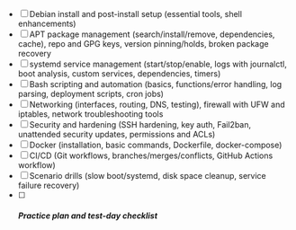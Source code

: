 * [ ] Debian install and post-install setup (essential tools, shell enhancements)
* [ ] APT package management (search/install/remove, dependencies, cache), repo and GPG keys, version pinning/holds, broken package recovery
* [ ] systemd service management (start/stop/enable, logs with journalctl, boot analysis, custom services, dependencies, timers)
* [ ] Bash scripting and automation (basics, functions/error handling, log parsing, deployment scripts, cron jobs)
* [ ] Networking (interfaces, routing, DNS, testing), firewall with UFW and iptables, network troubleshooting tools
* [ ] Security and hardening (SSH hardening, key auth, Fail2ban, unattended security updates, permissions and ACLs)
* [ ] Docker (installation, basic commands, Dockerfile, docker-compose)
* [ ] CI/CD (Git workflows, branches/merges/conflicts, GitHub Actions workflow)
* [ ] Scenario drills (slow boot/systemd, disk space cleanup, service failure recovery)
* [ ] ##### Practice plan and test-day checklist